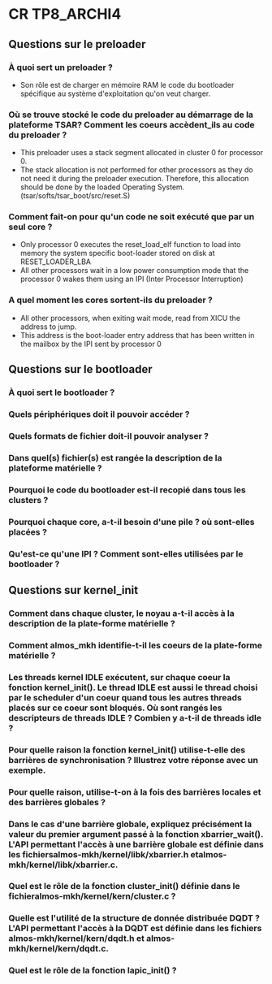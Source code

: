# CR TP8_ARCHI4



## Questions sur le preloader

### À quoi sert un preloader ?
- Son rôle est de charger en mémoire RAM le code du bootloader spécifique au système d'exploitation qu'on veut charger.

### Où se trouve stocké le code du preloader au démarrage de la plateforme TSAR? Comment les coeurs accèdent_ils au code du preloader ?
- This preloader uses a stack segment allocated in cluster 0 for processor 0.
- The stack allocation is not performed for other processors as they do not
need it during the preloader execution. Therefore, this allocation should be
done by the loaded Operating System.
(tsar/softs/tsar_boot/src/reset.S)


### Comment fait-on pour qu'un code ne soit exécuté que par un seul core ?
- Only processor 0 executes the reset_load_elf function to load into memory
  the system specific boot-loader stored on disk at RESET_LOADER_LBA
- All other processors wait in a low power consumption mode that the
  processor 0 wakes them using an IPI (Inter Processor Interruption)

### A quel moment les cores sortent-ils du preloader ?
- All other processors, when exiting wait mode, read from XICU the address
to jump.
- This address is the boot-loader entry address that has been written in
the mailbox by the IPI sent by processor 0






## Questions sur le bootloader

### À quoi sert le bootloader ?


### Quels périphériques doit il pouvoir accéder ?


### Quels formats de fichier doit-il pouvoir analyser ?


### Dans quel(s) fichier(s) est rangée la description de la plateforme matérielle ? 


### Pourquoi le code du bootloader est-il recopié dans tous les clusters ?


### Pourquoi chaque core, a-t-il besoin d'une pile ? où sont-elles placées ?


### Qu'est-ce qu'une IPI ? Comment sont-elles utilisées par le bootloader ? 




## Questions sur kernel_init

### Comment dans chaque cluster, le noyau a-t-il accès à la description de la plate-forme matérielle ?


### Comment almos_mkh identifie-t-il les coeurs de la plate-forme matérielle ? 


### Les threads kernel IDLE exécutent, sur chaque coeur la fonction kernel_init(). Le thread IDLE est aussi le thread choisi par le scheduler d'un coeur quand tous les autres threads placés sur ce coeur sont bloqués. Où sont rangés les descripteurs de threads IDLE ? Combien y a-t-il de threads idle ?


### Pour quelle raison la fonction kernel_init() utilise-t-elle des barrières de synchronisation ? Illustrez votre réponse avec un exemple.


### Pour quelle raison, utilise-t-on à la fois des barrières locales et des barrières globales ?


### Dans le cas d'une barrière globale, expliquez précisément la valeur du premier argument passé à la fonction xbarrier_wait(). L'API permettant l'accès à une barrière globale est définie dans les fichiers ​almos-mkh/kernel/libk/xbarrier.h et ​almos-mkh/kernel/libk/xbarrier.c.


### Quel est le rôle de la fonction cluster_init() définie dans le fichier ​almos-mkh/kernel/kern/cluster.c ?


### Quelle est l'utilité de la structure de donnée distribuée DQDT ? L'API permettant l'accès à la DQDT est définie dans les fichiers ​almos-mkh/kernel/kern/dqdt.h et ​almos-mkh/kernel/kern/dqdt.c.


### Quel est le rôle de la fonction lapic_init() ?  
